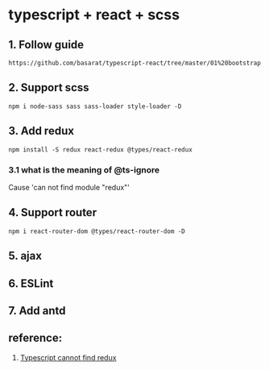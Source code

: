 # typescript + react + scss

## 1. Follow guide
```
https://github.com/basarat/typescript-react/tree/master/01%20bootstrap
```

## 2. Support scss 
```
npm i node-sass sass sass-loader style-loader -D
```

## 3. Add redux
```
npm install -S redux react-redux @types/react-redux
```
### 3.1 what is the meaning of @ts-ignore
Cause 'can not find module "redux"'

## 4. Support router
```
npm i react-router-dom @types/react-router-dom -D
```

## 5. ajax

## 6. ESLint

## 7. Add antd

## reference:

1. [Typescript cannot find redux](https://stackoverflow.com/questions/43003491/typescript-cannot-find-redux)